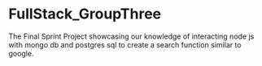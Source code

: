 # FullStack_GroupThree
The Final Sprint Project showcasing our knowledge of interacting node js with mongo db and postgres sql to create a search function similar to google.
